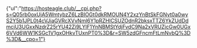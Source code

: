 {"ul":"https://hosteagle.club/__cpi.php?s=Q05rb0oxUjA5WmtybzZ6LzBIOGt0dkRMOUN4Y2xzYnBtSkFGNyt0a0wyS2Y5b1JPL0t4cVJiaGVRcXVvNml6Y1pRZHlCSUZOdnR2bksxTTZ6YkZUdDdmcjU3UGxxNzdrZ25rYU42Zi9LYlF1YnNBMStYdjFvdC9Na2xVRUZjcGw0UGx6VVd6WW1KSGc1V1gxOHkvTUxnPT0%3D&r=SW5zdGFncmFtLmNvbQ%3D%3D&__cpo=1"}
